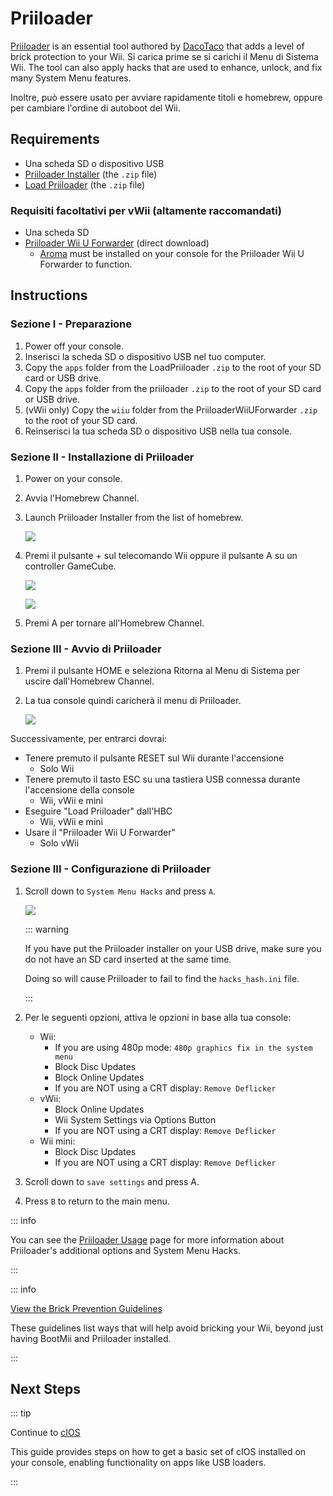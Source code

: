 # Priiloader

[Priiloader](https://github.com/DacoTaco/priiloader) is an essential tool authored by [DacoTaco](https://github.com/DacoTaco) that adds a level of brick protection to your Wii. Si carica prime se si carichi il Menu di Sistema Wii. The tool can also apply hacks that are used to enhance, unlock, and fix many System Menu features.

Inoltre, può essere usato per avviare rapidamente titoli e homebrew, oppure per cambiare l'ordine di autoboot del Wii.

## Requirements

- Una scheda SD o dispositivo USB
- [Priiloader Installer](https://oscwii.org/library/app/priiloader) (the `.zip` file)
- [Load Priiloader](https://oscwii.org/library/app/loadpriiloader) (the `.zip` file)

### Requisiti facoltativi per vWii (altamente raccomandati)

- Una scheda SD
- [Priiloader Wii U Forwarder](https://github.com/DacoTaco/priiloader/releases/download/0.10.0/PriiloaderWiiUForwarder.zip) (direct download)
    - [Aroma](https://wiiu.hacks.guide/aroma/getting-started) must be installed on your console for the Priiloader Wii U Forwarder to function.

## Instructions

### Sezione I - Preparazione

1. Power off your console.
2. Inserisci la scheda SD o dispositivo USB nel tuo computer.
3. Copy the `apps` folder from the LoadPriiloader `.zip` to the root of your SD card or USB drive.
4. Copy the `apps` folder from the priiloader `.zip` to the root of your SD card or USB drive.
5. (vWii only) Copy the `wiiu` folder from the PriiloaderWiiUForwarder `.zip` to the root of your SD card.
6. Reinserisci la tua scheda SD o dispositivo USB nella tua console.

### Sezione II - Installazione di Priiloader

1. Power on your console.

2. Avvia l'Homebrew Channel.

3. Launch Priiloader Installer from the list of homebrew.

    ![](/images/hbc/priiloader-and-loadpriiloader.png)

4. Premi il pulsante + sul telecomando Wii oppure il pulsante A su un controller GameCube.

    ![](/images/priiloader/installer.png)

    ![](/images/priiloader/installing.png)

5. Premi A per tornare all'Homebrew Channel.

### Sezione III - Avvio di Priiloader

1. Premi il pulsante HOME e seleziona Ritorna al Menu di Sistema per uscire dall'Homebrew Channel.
2. La tua console quindi caricherà il menu di Priiloader.

    ![](/images/priiloader/menu.png)

Successivamente, per entrarci dovrai:

- Tenere premuto il pulsante RESET sul Wii durante l'accensione
    - Solo Wii
- Tenere premuto il tasto ESC su una tastiera USB connessa durante l'accensione della console
    - Wii, vWii e mini
- Eseguire "Load Priiloader" dall'HBC
    - Wii, vWii e mini
- Usare il "Priiloader Wii U Forwarder"
    - Solo vWii

### Sezione III - Configurazione di Priiloader

1. Scroll down to `System Menu Hacks` and press `A`.

    ![](/images/priiloader/menu_hacks.png)

    ::: warning

    If you have put the Priiloader installer on your USB drive, make sure you do not have an SD card inserted at the same time.

    Doing so will cause Priiloader to fail to find the `hacks_hash.ini` file.

    :::

2. Per le seguenti opzioni, attiva le opzioni in base alla tua console:
    - Wii:
        - If you are using 480p mode: `480p graphics fix in the system menu`
        - Block Disc Updates
        - Block Online Updates
        - If you are NOT using a CRT display: `Remove Deflicker`
    - vWii:
        - Block Online Updates
        - Wii System Settings via Options Button
        - If you are NOT using a CRT display: `Remove Deflicker`
    - Wii mini:
        - Block Disc Updates
        - If you are NOT using a CRT display: `Remove Deflicker`

3. Scroll down to `save settings` and press A.

4. Press `B` to return to the main menu.

::: info

You can see the [Priiloader Usage](priiloader-usage) page for more information about Priiloader's additional options and System Menu Hacks.

:::

::: info

[View the Brick Prevention Guidelines](bricks#brick-prevention)

These guidelines list ways that will help avoid bricking your Wii, beyond just having BootMii and Priiloader installed.

:::

## Next Steps

::: tip

Continue to [cIOS](cios)

This guide provides steps on how to get a basic set of cIOS installed on your console, enabling functionality on apps like USB loaders.

:::
